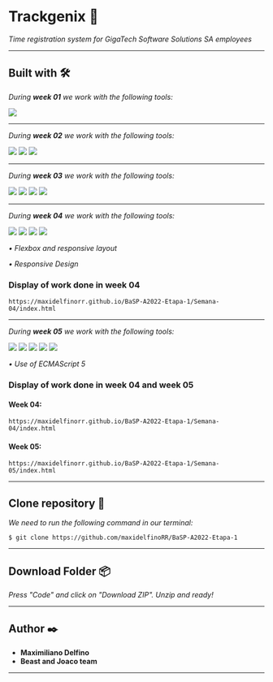 # Trackgenix 🚀

_Time registration system for GigaTech Software Solutions SA employees_

---

## Built with 🛠️
_During **week 01** we work with the following tools:_

![](https://skills.thijs.gg/icons?i=figma)

---
_During **week 02** we work with the following tools:_

![](https://skills.thijs.gg/icons?i=html)
![](https://skills.thijs.gg/icons?i=git)
![](https://skills.thijs.gg/icons?i=github)

---
_During **week 03** we work with the following tools:_

![](https://skills.thijs.gg/icons?i=html)
![](https://skills.thijs.gg/icons?i=css)
![](https://skills.thijs.gg/icons?i=git)
![](https://skills.thijs.gg/icons?i=github)

---
_During **week 04** we work with the following tools:_

![](https://skills.thijs.gg/icons?i=html)
![](https://skills.thijs.gg/icons?i=css)
![](https://skills.thijs.gg/icons?i=git)
![](https://skills.thijs.gg/icons?i=github)

_• Flexbox and responsive layout_

_• Responsive Design_

### Display of work done in week 04

```
https://maxidelfinorr.github.io/BaSP-A2022-Etapa-1/Semana-04/index.html
```

---
_During **week 05** we work with the following tools:_

![](https://skills.thijs.gg/icons?i=html)
![](https://skills.thijs.gg/icons?i=css)
![](https://skills.thijs.gg/icons?i=js)
![](https://skills.thijs.gg/icons?i=git)
![](https://skills.thijs.gg/icons?i=github)

_• Use of ECMAScript 5_

### Display of work done in week 04 and week 05

#### Week 04: 
```
https://maxidelfinorr.github.io/BaSP-A2022-Etapa-1/Semana-04/index.html
```
#### Week 05: 
```
https://maxidelfinorr.github.io/BaSP-A2022-Etapa-1/Semana-05/index.html
```

---

## Clone repository 🔧

_We need to run the following command in our terminal:_

```
$ git clone https://github.com/maxidelfinoRR/BaSP-A2022-Etapa-1
```

---

## Download Folder 📦

_Press "Code" and click on "Download ZIP". Unzip and ready!_

---

## Author ✒️

* **Maximiliano Delfino**
* **Beast and Joaco team**

---